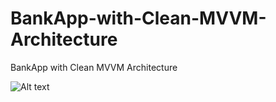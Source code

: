 # BankApp-with-Clean-MVVM-Architecture
BankApp with Clean MVVM Architecture

![Alt text]([https://github.com/username/repository-name/raw/main/images/logo.png](https://drive.google.com/file/d/1OkacE7NyoZ3Y43o523MbioX3_kkHgU3N/view?usp=sharing))

